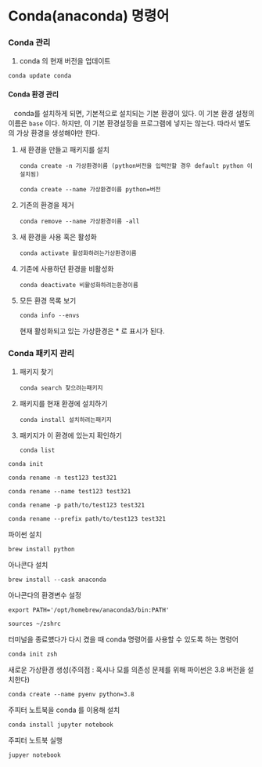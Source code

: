 # Conda(anaconda) 명령어



### Conda 관리

1.  conda 의 현재 버전을 업데이트
   
   `conda update conda`



#### Conda 환경 관리

   conda를 설치하게 되면, 기본적으로 설치되는 기본 환경이 있다. 이 기본 환경 설정의 이름은 `base` 이다. 하지만, 이 기본 환경설정을 프로그램에 넣지는 않는다. 따라서 별도의 가상 환경을 생성해야만 한다.



1. 새 환경을 만들고 패키지를 설치
   
   `conda create -n 가상환경이름 (python버전을 입력안할 경우 default python 이 설치됨)`
   
   `conda create --name 가상환경이름 python=버전`

2. 기존의 환경을 제거
   
   `conda remove --name 가상환경이름 -all`

3. 새 환경을 사용 혹은 활성화
   
   `conda activate 활성화하려는가상환경이름`

4. 기존에 사용하던 환경을 비활성화
   
   `conda deactivate 비활성화하려는환경이름`

5. 모든 환경 목록 보기
   
   `conda info --envs`
   
   현재 활성화되고 있는 가상환경은 * 로 표시가 된다.



### Conda 패키지 관리

1. 패키지 찾기
   
   `conda search 찾으려는패키지`

2. 패키지를 현재 환경에 설치하기
   
   `conda install 설치하려는패키지`

3. 패키지가 이 환경에 있는지 확인하기
   
   `conda list`







`conda init`

`conda rename -n test123 test321`

`conda rename --name test123 test321`

`conda rename -p path/to/test123 test321`

`conda rename --prefix path/to/test123 test321`





파이썬 설치

`brew install python`

아나콘다 설치

`brew install --cask anaconda`

아나콘다의 환경변수 설정

`export PATH='/opt/homebrew/anaconda3/bin:PATH'`

`sources ~/zshrc`

터미널을 종료헀다가 다시 켰을 때 conda 명령어를 사용할 수 있도록 하는 명령어

`conda init zsh`

새로운 가상환경 생성(주의점 : 혹시나 모를 의존성 문제를 위해 파이썬은 3.8 버전을 설치한다)

`conda create --name pyenv python=3.8`

주피터 노트북을 conda 를 이용해 설치

`conda install jupyter notebook`

주피터 노트북 실행

`jupyer notebook`


